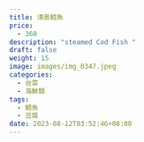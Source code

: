 ```yaml
---
title: 清蒸鱈魚
price:
  - 360
description: "steamed Cod Fish "
draft: false
weight: 15
image: images/img_0347.jpeg
categories:
  - 台菜
  - 海鮮類
tags:
  - 鱈魚
  - 豆腐
date: 2023-08-12T03:52:46+08:00
---
```


